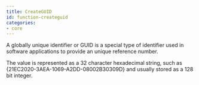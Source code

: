 ```yaml
---
title: CreateGUID
id: function-createguid
categories:
- core
---
```


A globally unique identifier or GUID is a special type of identifier used in software applications to provide an unique reference number.

The value is represented as a 32 character hexadecimal string, such as {21EC2020-3AEA-1069-A2DD-08002B30309D} and usually stored as a 128 bit integer.

